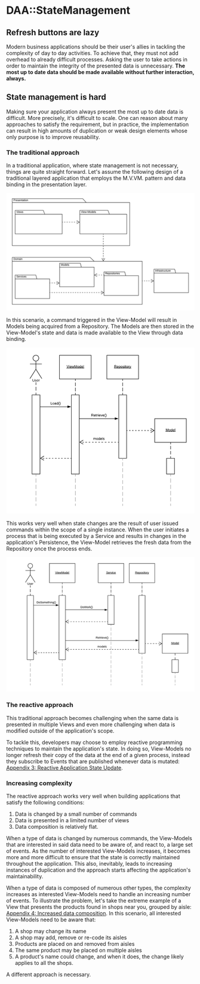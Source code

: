 # DAA::StateManagement

## Refresh buttons are lazy
Modern business applications should be their user's allies in tackling the complexity of day to day activities. To achieve that, they must not add overhead to already difficult processes. Asking the user to take actions in order to maintain the integrity of the presented data is unnecessary. **The most up to date data should be made available without further interaction, always.**

## State management is hard
Making sure your application always present the most up to date data is difficult. More precisely, it's difficult to scale. One can reason about many approaches to satisfy the requirement, but in practice, the implementation can result in high amounts of duplication or weak design elements whose only purpose is to improve reusability.

### The traditional approach
In a traditional application, where state management is not necessary, things are quite straight forward. Let's assume the following design of a traditional layered application that employs the M.V.VM. pattern and data binding in the presentation layer. 

![Appendix 0: Traditional Application Structure](Documentation/Images/traditional-application-structure.png) 

In this scenario, a command triggered in the View-Model will result in Models being acquired from a Repository. The Models are then stored in the View-Model's state and data is made available to the View through data binding. 

![Appendix 1: Data Retrieved From Repository](Documentation/Images/traditional-data-retrieved-from-repository.png)

This works very well when state changes are the result of user issued commands within the scope of a single instance. When the user initiates a process that is being executed by a Service and results in changes in the application's Persistence, the View-Model retrieves the fresh data from the Repository once the process ends. 

![Appendix 2: Data Retrieved From Repository After Process Execution](Documentation/Images/traditional-application-data-updated-after-process.png)

### The reactive approach
This traditional approach becomes challenging when the same data is presented in multiple Views and even more challenging when data is modified outside of the application's scope. 

To tackle this, developers may choose to employ reactive programming techniques to maintain the application's state. In doing so, View-Models no longer refresh their copy of the data at the end of a given process, instead they subscribe to Events that are published whenever data is mutated: [Appendix 3: Reactive Application State Update](Documentation/Images/reactive-application-data-updates.png).

### Increasing complexity
The reactive approach works very well when building applications that satisfy the following conditions:
1. Data is changed by a small number of commands
2. Data is presented in a limited number of views 
3. Data composition is relatively flat.

When a type of data is changed by numerous commands, the View-Models that are interested in said data need to be aware of, and react to, a large set of events. As the number of interested View-Models increases, it becomes more and more difficult to ensure that the state is correctly maintained throughout the application. This also, inevitably, leads to increasing instances of duplication and the approach starts affecting the application's maintainability.

When a type of data is composed of numerous other types, the complexity increases as interested View-Models need to handle an increasing number of events. To illustrate the problem, let's take the extreme example of a View that presents the products found in shops near you, grouped by aisle: [Appendix 4: Increased data composition](Documentation/Images/increased-data-composition.png). In this scenario, all interested View-Models need to be aware that:
1. A shop may change its name
2. A shop may add, remove or re-code its aisles
3. Products are placed on and removed from aisles
4. The same product may be placed on multiple aisles
5. A product's name could change, and when it does, the change likely applies to all the shops.

A different approach is necessary.
